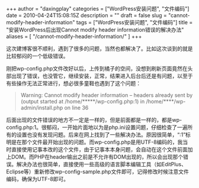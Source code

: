 +++
author = "daxingplay"
categories = ["WordPress安装问题", "文件编码"]
date = 2010-04-24T15:08:15Z
description = ""
draft = false
slug = "cannot-modify-header-information"
tags = ["WordPress安装问题", "文件编码"]
title = "安装WordPress后出现Cannot modify header information错误的解决办法"
aliases = [
    "/cannot-modify-header-information/"
]
+++


这次建博客很不顺利，遇到了很多的问题，当然也都解决了。比如这次谈到的就是比较郁闷的一个低级错误。

刚把wp-config.php文件改好以后，上传到橘子的空间，没想到刷新页面竟然在头部出现了错误，也没管它，继续安装，正常，结果进入后台后还是有问题，以至于有些操作无法正常进行，想必很多童鞋也遇到了这个问题：

> Warning: Cannot modify header information – headers already sent by (output started at /home/*****/wp-config.php:1) in /home/****/wp-admin/install.php on line 36

后面出现的文件错误的地方不一定是一样的，但是前面都是一样的，都是wp-config.php:1。很郁闷，一开始片面地以为是php.ini设置问题，仔细检查了一遍所有的设置也没有发现问题。后来在网上找到了一些解决办法。原因很简单，“:1”标明是在那个文件最开始出现的问题。而wp-config.php是用UTF-8编码的，我当时直接使用记事本改的这个文件，由于记事本本身问题，会自动在这个文件前面加上DOM。而PHP在header输出之前是不允许有DOM出现的，所以会出现那个错误。解决办法也很简单，直接使用一些高级的语言脚本编辑工具（如EditPlus、Eclipse等）重新修改wp-config-sample.php文件即可，记得修改时候注意文件编码，确保为UTF-8即可。



